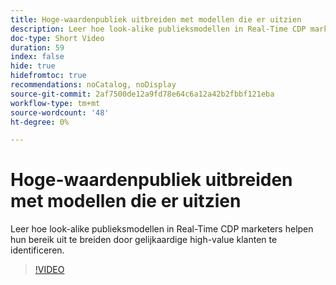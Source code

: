 ```yaml
---
title: Hoge-waardenpubliek uitbreiden met modellen die er uitzien
description: Leer hoe look-alike publieksmodellen in Real-Time CDP marketers helpen hun bereik uit te breiden door gelijkaardige high-value klanten te identificeren.
doc-type: Short Video
duration: 59
index: false
hide: true
hidefromtoc: true
recommendations: noCatalog, noDisplay
source-git-commit: 2af7500de12a9fd78e64c6a12a42b2fbbf121eba
workflow-type: tm+mt
source-wordcount: '48'
ht-degree: 0%

---
```



# Hoge-waardenpubliek uitbreiden met modellen die er uitzien

Leer hoe look-alike publieksmodellen in Real-Time CDP marketers helpen hun bereik uit te breiden door gelijkaardige high-value klanten te identificeren.

<!-- 82_OS512_3442427_58_expanding-highvalue-audiences-with-lookalike-models -->
>[!VIDEO](https://video.tv.adobe.com/v/3458190/?learn=on&enablevpops=true)
